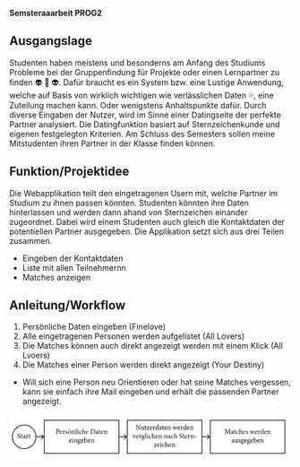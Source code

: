 **Semsteraaarbeit PROG2**

## Ausgangslage
Studenten haben meistens und besonderns am Anfang des Studiums Probleme bei der Gruppenfindung für Projekte oder einen Lernpartner zu finden :alien: :purple_heart: :alien:. Dafür braucht es ein System bzw. eine Lustige Anwendung, welche auf Basis von wirklich wichtigen wie verlässlichen Daten :sweat_drops:, eine Zuteilung machen kann. Oder wenigstens Anhaltspunkte dafür. Durch diverse Eingaben der Nutzer, wird im Sinne einer Datingseite der perfekte Partner analysiert. Die Datingfunktion basiert auf Sternzeichenkunde und eigenen festgelegten Kriterien. Am Schluss des Semesters sollen meine Mitstudenten ihren Partner in der Klasse finden können. 

## Funktion/Projektidee
Die Webapplikation teilt den eingetragenen Usern mit, welche Partner im Studium zu ihnen passen könnten. Studenten könnten ihre Daten hinterlassen und werden dann ahand von Sternzeichen einander zugeordnet. Dabei wird einem Studenten auch gleich die Kontaktdaten der potentiellen Partner ausgegeben. Die Applikation setzt sich aus drei Teilen zusammen. 

- Eingeben der Kontaktdaten
- Liste mit allen Teilnehmernn
- Matches anzeigen


## Anleitung/Workflow

1. Persönliche Daten eingeben (Finelove)
2. Alle eingetragenen Personen werden aufgelistet (All Lovers)
3. Die Matches können auch direkt angezeigt werden mit einem Klick (All Lvoers)
4. Die Matches einer Person werden direkt angezeigt (Your Destiny)

- Will sich eine Person neu Orientieren oder hat seine Matches vergessen, kann sie einfach ihre Mail eingeben und erhält die passenden Partner angezeigt.

<img src="images/Ablaufdiagram_PROG2.jpg" alt="Ablaufdiagram-PROG2" title="Ablaufdiagram">


